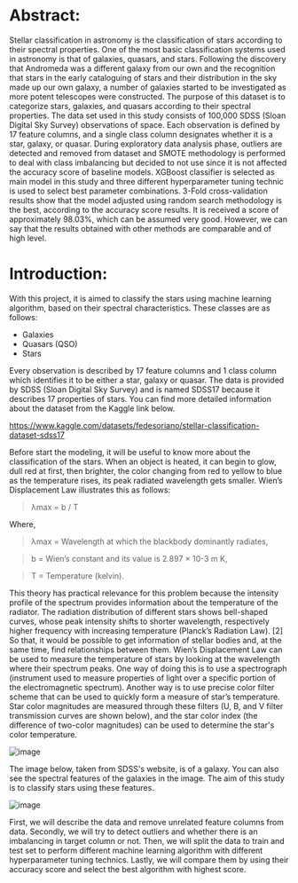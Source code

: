 # Abstract:
Stellar classification in astronomy is the classification of stars according to their spectral properties. One of the most basic classification systems used in astronomy is that of galaxies, quasars, and stars. Following the discovery that Andromeda was a different galaxy from our own and the recognition that stars in the early cataloguing of stars and their distribution in the sky made up our own galaxy, a number of galaxies started to be investigated as more potent telescopes were constructed. The purpose of this dataset is to categorize stars, galaxies, and quasars according to their spectral properties. The data set used in this study consists of 100,000 SDSS (Sloan Digital Sky Survey) observations of space. Each observation is defined by 17 feature columns, and a single class column designates whether it is a star, galaxy, or quasar. During exploratory data analysis phase, outliers are detected and removed from dataset and SMOTE methodology is performed to deal with class imbalancing but decided to not use since it is not affected the accuracy score of baseline models. XGBoost classifier is selected as main model in this study and three different hyperparameter tuning technic is used to select best parameter combinations. 3-Fold cross-validation results show that the model adjusted using random search methodology is the best, according to the accuracy score results. It is received a score of approximately 98.03%, which can be assumed very good. However, we can say that the results obtained with other methods are comparable and of high level.

# Introduction:
With this project, it is aimed to classify the stars using machine learning algorithm, based on their spectral characteristics. These classes are as follows:
 
  * Galaxies
  * Quasars (QSO)
  * Stars

Every observation is described by 17 feature columns and 1 class column which identifies it to be either a star, galaxy or quasar. The data is provided by SDSS (Sloan Digital Sky Survey) and is named SDSS17 because it describes 17 properties of stars. You can find more detailed information about the dataset from the Kaggle link below.

https://www.kaggle.com/datasets/fedesoriano/stellar-classification-dataset-sdss17

Before start the modeling, it will be useful to know more about the classification of the stars.
When an object is heated, it can begin to glow, dull red at first, then brighter, the color changing from red to yellow to blue as the temperature rises, its peak radiated wavelength gets smaller. Wien’s Displacement Law illustrates this as follows:

> λmax = b / T

Where,

>λmax = Wavelength at which the blackbody dominantly radiates,

>b = Wien’s constant and its value is 2.897 × 10-3 m K,

>T = Temperature (kelvin).

This theory has practical relevance for this problem because the intensity profile of the spectrum provides information about the temperature of the radiator. The radiation distribution of different stars shows bell-shaped curves, whose peak intensity shifts to shorter wavelength, respectively higher frequency with increasing temperature (Planck’s Radiation Law). [2] So that, it would be possible to get information of stellar bodies and, at the same time, find relationships between them. Wien’s Displacement Law can be used to measure the temperature of stars by looking at the wavelength where their spectrum peaks. One way of doing this is to use a spectrograph (instrument used to measure properties of light over a specific portion of the electromagnetic spectrum). Another way is to use precise color filter scheme that can be used to quickly form a measure of star’s temperature. Star color magnitudes are measured through these filters (U, B, and V filter transmission curves are shown below), and the star color index (the difference of two-color magnitudes) can be used to determine the star's color temperature.

![image](https://github.com/user-attachments/assets/ebfc551a-11ab-4a7f-bc79-84985cc99770)

The image below, taken from SDSS's website, is of a galaxy. You can also see the spectral features of the galaxies in the image. The aim of this study is to classify stars using these features. 

![image](https://github.com/user-attachments/assets/9feccd26-348c-4e7f-b6fd-a75553a41f0d)

First, we will describe the data and remove unrelated feature columns from data. Secondly, we will try to detect outliers and whether there is an imbalancing in target column or not. Then, we will split the data to train and test set to perform different machine learning algorithm with different hyperparameter tuning technics. Lastly, we will compare them by using their accuracy score and select the best algorithm with highest score.
